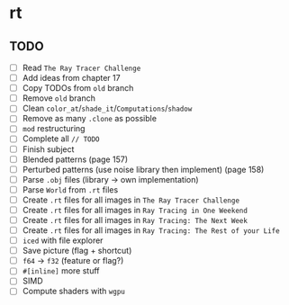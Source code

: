 # rt

## TODO

- [ ] Read `The Ray Tracer Challenge`
- [ ] Add ideas from chapter 17
- [ ] Copy TODOs from `old` branch
- [ ] Remove `old` branch
- [ ] Clean `color_at`/`shade_it`/`Computations`/`shadow`
- [ ] Remove as many `.clone` as possible
- [ ] `mod` restructuring
- [ ] Complete all `// TODO`
- [ ] Finish subject
- [ ] Blended patterns (page 157)
- [ ] Perturbed patterns (use noise library then implement) (page 158)
- [ ] Parse `.obj` files (library -> own implementation)
- [ ] Parse `World` from `.rt` files
- [ ] Create `.rt` files for all images in `The Ray Tracer Challenge`
- [ ] Create `.rt` files for all images in `Ray Tracing in One Weekend`
- [ ] Create `.rt` files for all images in `Ray Tracing: The Next Week`
- [ ] Create `.rt` files for all images in `Ray Tracing: The Rest of your Life`
- [ ] `iced` with file explorer
- [ ] Save picture (flag + shortcut)
- [ ] `f64` -> `f32` (feature or flag?)
- [ ] `#[inline]` more stuff
- [ ] SIMD
- [ ] Compute shaders with `wgpu`
